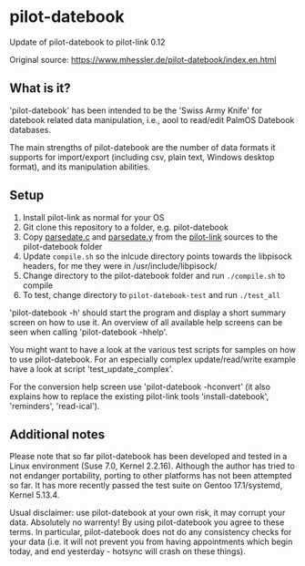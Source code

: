 # pilot-datebook
Update of pilot-datebook to pilot-link 0.12

Original source: https://www.mhessler.de/pilot-datebook/index.en.html


## What is it?
'pilot-datebook' has been intended to be the 'Swiss Army Knife' for datebook
related data manipulation, i.e., aool to read/edit PalmOS Datebook databases.

The main strengths of pilot-datebook are the number of data formats it
supports for import/export (including csv, plain text, Windows desktop
format), and its manipulation abilities.

## Setup
1. Install pilot-link as normal for your OS
2. Git clone this repository to a folder, e.g. pilot-datebook
3. Copy [parsedate.c](https://github.com/jichu4n/pilot-link/blob/master/src/parsedate.c) and [parsedate.y](https://github.com/jichu4n/pilot-link/blob/master/src/parsedate.y) from the [pilot-link](https://github.com/jichu4n/pilot-link) sources to the pilot-datebook folder
4. Update `compile.sh` so the inlcude directory points towards the libpisock headers, for me they were in /usr/include/libpisock/ 
5. Change directory to the pilot-datebook folder and run `./compile.sh` to compile
6. To test, change directory to `pilot-datebook-test` and run `./test_all`

'pilot-datebook -h' should start the program and display a short summary screen on how to 
use it. An overview of all available help screens can be seen when calling
'pilot-datebook -hhelp'.

You might want to have a look at the various test scripts for samples on
how to use pilot-datebook. For an especially complex update/read/write
example have a look at script 'test_update_complex'.

For the conversion help screen use 'pilot-datebook -hconvert' (it also
explains how to replace the existing pilot-link tools 'install-datebook',
'reminders', 'read-ical').

## Additional notes
Please note that so far pilot-datebook has been developed and tested in a
Linux environment (Suse 7.0, Kernel 2.2.16). Although the author has tried
to not endanger portability, porting to other platforms has not been
attempted so far.
It has more recently passed the test suite on Gentoo 17.1/systemd, Kernel 5.13.4.

Usual disclaimer: use pilot-datebook at your own risk, it may corrupt your
data. Absolutely no warrenty! By using pilot-datebook you agree to these terms.
In particular, pilot-datebook does not do any consistency checks for your
data (i.e. it will not prevent you from having appointments which begin today,
and end yesterday - hotsync will crash on these things).
